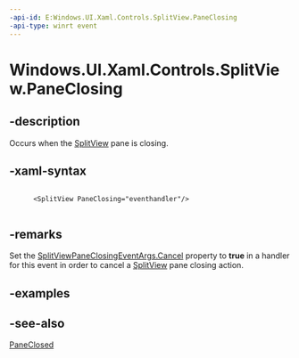 ```yaml
---
-api-id: E:Windows.UI.Xaml.Controls.SplitView.PaneClosing
-api-type: winrt event
---
```


<!-- Event syntax
public event Windows.Foundation.TypedEventHandler PaneClosing<Windows.UI.Xaml.Controls.SplitView,  Windows.UI.Xaml.Controls.SplitViewPaneClosingEventArgs>
-->

# Windows.UI.Xaml.Controls.SplitView.PaneClosing

## -description
Occurs when the [SplitView](splitview.md) pane is closing.



## -xaml-syntax
```xaml

      <SplitView PaneClosing="eventhandler"/>
    
```


## -remarks
Set the [SplitViewPaneClosingEventArgs.Cancel](splitviewpaneclosingeventargs_cancel.md) property to **true** in a handler for this event in order to cancel a [SplitView](splitview.md) pane closing action.

## -examples

## -see-also
[PaneClosed](splitview_paneclosed.md)
